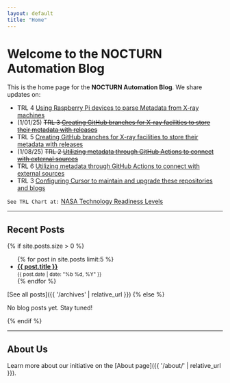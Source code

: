 ```yaml
---
layout: default
title: "Home"
---
```


# Welcome to the NOCTURN Automation Blog

This is the home page for the **NOCTURN Automation Blog**. We share updates on:

- TRL 4 [Using Raspberry Pi devices to parse Metadata from X-ray machines](https://github.com/johntrue15/NOCTURN-X-ray-repo)
- (1/01/25) ~~TRL 3 [Creating GitHub branches for X-ray facilities to store their metadata with releases](https://github.com/johntrue15/NOCTURN-X-ray-repo/tree/American-Museum-of-Natural-History)~~
- TRL 5 [Creating GitHub branches for X-ray facilities to store their metadata with releases](https://github.com/johntrue15/NOCTURN-X-ray-repo/tree/American-Museum-of-Natural-History)
- (1/08/25) ~~TRL 2 [Utilizing metadata through GitHub Actions to connect with external sources](https://github.com/johntrue15/NOCTURN-X-ray-repo/tree/main/.github)~~
-  TRL 6 [Utilizing metadata through GitHub Actions to connect with external sources](https://github.com/johntrue15/NOCTURN-X-ray-repo/tree/main/.github)
- TRL 3 [Configuring Cursor to maintain and upgrade these repositories and blogs](https://github.com/johntrue15/NOCTURN-X-ray-repo/tree/main/.github/cursor)

`See TRL Chart at:` [NASA Technology Readiness Levels](https://www.nasa.gov/directorates/somd/space-communications-navigation-program/technology-readiness-levels/)


---

## Recent Posts

{% if site.posts.size > 0 %}
<ul>
  {% for post in site.posts limit:5 %}
    <li>
      <strong><a href="{{ post.url | relative_url }}">{{ post.title }}</a></strong>  
      <br>
      <small>{{ post.date | date: "%b %d, %Y" }}</small>
    </li>
  {% endfor %}
</ul>

[See all posts]({{ '/archives' | relative_url }})
{% else %}
<p>No blog posts yet. Stay tuned!</p>
{% endif %}

---

## About Us

Learn more about our initiative on the [About page]({{ '/about/' | relative_url }}).

